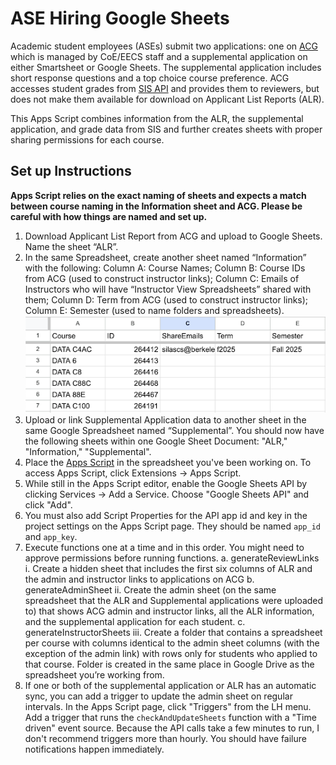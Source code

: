 # ASE Hiring Google Sheets

Academic student employees (ASEs) submit two applications: one on [ACG](https://deptapps.coe.berkeley.edu/) which is managed by CoE/EECS staff and a supplemental application on either Smartsheet or Google Sheets. The supplemental application includes short response questions and a top choice course preference. ACG accesses student grades from [SIS API](https://developers.api.berkeley.edu/) and provides them to reviewers, but does not make them available for download on Applicant List Reports (ALR).

This Apps Script combines information from the ALR, the supplemental application, and grade data from SIS and further creates sheets with proper sharing permissions for each course. 

## Set up Instructions
**Apps Script relies on the exact naming of sheets and expects a match between course naming in the Information sheet and ACG. Please be careful with how things are named and set up.**

1. Download Applicant List Report from ACG and upload to Google Sheets. Name the sheet “ALR”.
2. In the same Spreadsheet, create another sheet named “Information” with the following:
Column A: Course Names; Column B: Course IDs from ACG (used to construct instructor links); Column C: Emails of Instructors who will have “Instructor View Spreadsheets” shared with them; Column D: Term from ACG (used to construct instructor links); Column E: Semester (used to name folders and spreadsheets).
    ![sheet named “Information” with the following: Column A: Course Names; Column B: Course IDs from ACG; Column C: Emails of Instructors who will have “Instructor View Spreadsheets” shared with them; Column D: Term from ACG ; Column E: Semester](images/information-sheet.png)
3. Upload or link Supplemental Application data to another sheet in the same Google Spreadsheet named “Supplemental”. You should now have the following sheets within one Google Sheet Document: "ALR," "Information," "Supplemental".
4. Place the [Apps Script](combine-data.js) in the spreadsheet you've been working on. To access Apps Script, click Extensions -> Apps Script. 
5. While still in the Apps Script editor, enable the Google Sheets API by clicking Services -> Add a Service. Choose "Google Sheets API" and click "Add".
6. You must also add Script Properties for the API app id and key in the project settings on the Apps Script page. They should be named `app_id` and `app_key`.
7. Execute functions one at a time and in this order. You might need to approve permissions before running functions.
    a. generateReviewLinks
        i. Create a hidden sheet that includes the first six columns of ALR and the admin and instructor links to applications on ACG
    b. generateAdminSheet
        ii. Create the admin sheet (on the same spreadsheet that the ALR and Supplemental applications were uploaded to) that shows ACG admin and instructor links, all the ALR information, and the supplemental application for each student.
    c. generateInstructorSheets
        iii. Create a folder that contains a spreadsheet per course with columns identical to the admin sheet columns (with the exception of the admin link) with rows only for students who applied to that course. Folder is created in the same place in Google Drive as the spreadsheet you’re working from.
8. If one or both of the supplemental application or ALR has an automatic sync, you can add a trigger to update the admin sheet on regular intervals. In the Apps Script page, click "Triggers" from the LH menu. Add a trigger that runs the `checkAndUpdateSheets` function with a "Time driven" event source. Because the API calls take a few minutes to run, I don't recommend triggers more than hourly. You should have failure notifications happen immediately.